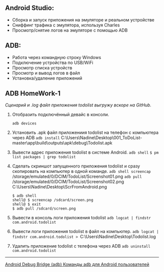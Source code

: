## Android Studio:
- Сборка и запуск приложения на эмуляторе и реальном устройстве
- Сниффинг трафика с эмулятора, используя Charles
- Просмотр/снятие логов на эмуляторе с помощью ADB
## ADB:
- Работа через командную строку Windows
- Подключение устройства по USB/WiFi
- Просмотр списка устройств
- Просмотр и вывод логов в файл
- Установка/удаление приложений

## ADB HomeWork-1

*Cценарий и .log файл приложения todolist выгружу вскоре на GitHub.*
1. Отобразить подключённый девайс в консоли.

    ```adb devices```
2. Установить .apk файл приложениия todolist на телефон с компьютера через  ADB
    ```adb install``` C:\Users\Nadine\Desktop\001_ToDoList-master\app\build\outputs\apk\debug\Todolist.apk
3. Вывести адрес приложения todolist в системе Android.
    ```adb shell```
    ```$ pm list packages | grep todolist```
4. Сделать скриншот запущенного приложения todolist и сразу скопировать на компьютер в одной команде.
    ```adb shell screencap``` /storage/emulated/0/DCIM/TodoList/Screenshot01.png
    ```adb pull``` /storage/emulated/0/DCIM/TodoList/Screenshot02.png C:\Users\Nadine\Desktop\ScrFromAndroid.png
    ```
    $ adb shell
    shell@ $ screencap /sdcard/screen.png
    shell@ $ exit
    $ adb pull /sdcard/screen.png
    ```
5. Вывести в консоль логи приложения todolist
    ```adb logcat | findstr com.android.todolist```
6. Вывести логи приложения todolist в файл на компьютер.
    ```adb logcat | findstr com.android.todolist > ```C:\Users\Nadine\Desktop\Todolist.log
7. Удалить приложение todolist с телефона через ADB
    ```adb uninstall com.android.todolist```
---
[Android Debug Bridge (adb) ](https://developer.android.com/studio/command-line/adb)
[Команды adb для Android пользователей](
https://losst.ru/komandy-adb-dlya-android-polzovatelej)
